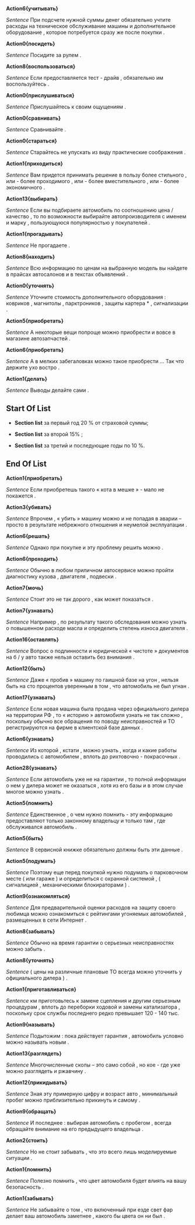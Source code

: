 

**Action6{учитывать}**

*Sentence* При подсчете нужной суммы денег обязательно учтите расходы на техническое обслуживание машины и дополнительное оборудование , которое потребуется сразу же после покупки . 

**Action0{посидеть}**

*Sentence* Посидите за рулем . 

**Action8{воспользоваться}**

*Sentence* Если предоставляется тест - драйв , обязательно им воспользуйтесь . 

**Action0{прислушиваться}**

*Sentence* Прислушайтесь к своим ощущениям . 

**Action0{сравнивать}**

*Sentence* Сравнивайте . 

**Action0{стараться}**

*Sentence* Старайтесь не упускать из виду практические соображения . 

**Action1{приходиться}**

*Sentence* Вам придется принимать решение в пользу более стильного , или - более проходимого , или - более вместительного , или - более экономичного . 

**Action13{выбирать}**

*Sentence* Если вы подбираете автомобиль по соотношению цена / качество , то по возможности выбирайте автопроизводителя с именем и марку , пользующуюся популярностью у покупателей . 

**Action1{прогадывать}**

*Sentence* Не прогадаете . 

**Action8{находить}**

*Sentence* Всю информацию по ценам на выбранную модель вы найдете в прайсах автосалонов и в текстах объявлений . 

**Action0{уточнять}**

*Sentence* Уточните стоимость дополнительного оборудования : ковриков , магнитолы , парктроников , защиты картера * , сигнализации . 

**Action5{приобретать}**

*Sentence* А некоторые вещи попроще можно приобрести и вовсе в магазине автозапчастей . 

**Action6{приобретать}**

*Sentence* А в мелких забегаловках можно такое приобрести … Так что держите ухо востро . 

**Action1{делать}**

*Sentence* Выводы делайте сами . 

## Start Of List

 * **Section list**  за первый год 20 % от страховой суммы;


 * **Section list**  за второй 15% ;


 * **Section list**  за третий и последующие годы по 10 %.

## End Of List

**Action1{приобретать}**

*Sentence* Если приобретешь такого « кота в мешке » - мало не покажется . 

**Action3{убивать}**

*Sentence* Впрочем , « убить » машину можно и не попадая в аварии – просто в результате небрежного отношения и неумелой эксплуатации . 

**Action6{решать}**

*Sentence* Однако при покупке и эту проблему решить можно . 

**Action6{проходить}**

*Sentence* Обычно в любом приличном автосервисе можно пройти диагностику кузова , двигателя , подвески . 

**Action7{мочь}**

*Sentence* Стоит это не так дорого , как может показаться . 

**Action7{узнавать}**

*Sentence* Например , по результату такого обследования можно узнать о повышенном расходе масла и определить степень износа двигателя . 

**Action16{оставлять}**

*Sentence* Вопрос о подлинности и юридической « чистоте » документов на б / у авто также нельзя оставить без внимания . 

**Action12{быть}**

*Sentence* Даже « пробив » машину по гаишной базе на угон , нельзя быть на сто процентов уверенным в том , что автомобиль не был угнан . 

**Action17{узнавать}**

*Sentence* Если новая машина была продана через официального дилера на территории РФ , то « историю » автомобиля узнать не так сложно , поскольку обычно все обращения по поводу неисправностей и ТО регистрируются на фирме в клиентской базе данных . 

**Action6{узнавать}**

*Sentence* Из которой , кстати , можно узнать , когда и какие работы проводились с автомобилем , вплоть до рихтовочно - покрасочных . 

**Action28{узнавать}**

*Sentence* Если автомобиль уже не на гарантии , то полной информации о нем у дилера может не оказаться , хотя из его базы и в этом случае многое можно узнать . 

**Action5{помнить}**

*Sentence* Единственное , о чем нужно помнить - эту информацию предоставляют только законному владельцу и только там , где обслуживался автомобиль . 

**Action5{быть}**

*Sentence* В сервисной книжке обязательно должны быть эти данные . 

**Action5{подумать}**

*Sentence* Поэтому еще перед покупкой нужно подумать о парковочном месте ( или гараже ) и определиться с охранной системой , ( сигналицией , механическими блокираторами ) . 

**Action9{ознакомляться}**

*Sentence* Для предварительной оценки расходов на защиту своего любимца можно ознакомиться с рейтингами угоняемых автомобилей , размещенных в сети Интернет . 

**Action8{забывать}**

*Sentence* Обычно на время гарантии о серьезных неисправностях можно забыть . 

**Action8{уточнять}**

*Sentence* ( цены на различные плановые ТО всегда можно уточнить у официального дилера ) . 

**Action1{приготавливаться}**

*Sentence* км приготовьтесь к замене сцепления и другим серьезным процедурам , вплоть до переборки ходовой и замены катализатора , поскольку срок службы последнего редко превышает 120 - 140 тыс. 

**Action9{называть}**

*Sentence* Подытожим : пока действует гарантия , автомобиль условно можно называть новым . 

**Action13{разглядеть}**

*Sentence* Многочисленные сколы – это само собой , но кое - где уже можно разглядеть и ржавчину . 

**Action12{прикидывать}**

*Sentence* Зная эту примерную цифру и возраст авто , минимальный пробег можно приблизительно прикинуть и самому . 

**Action9{обращать}**

*Sentence* И последнее : выбирая автомобиль с пробегом , всегда обращайте внимание на его предыдущего владельца . 

**Action2{стоить}**

*Sentence* Но не стоит забывать , что это всего лишь моделируемые ситуации . 

**Action1{помнить}**

*Sentence* Полезно помнить , что цвет автомобиля будет влиять на вашу безопасность . 

**Action1{забывать}**

*Sentence* Не забывайте о том , что включенный при езде свет фар делает ваш автомобиль заметнее , какого бы цвета он ни был . 




